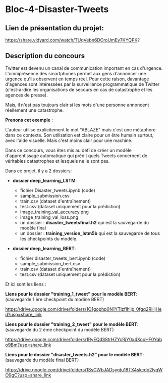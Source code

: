 # Bloc-4-Disaster-Tweets

## Lien de présentation du projet:

https://share.vidyard.com/watch/TUqVebn6DCroUmEy7KYQPK?


## Description du concours

Twitter est devenu un canal de communication important en cas d'urgence.
L'omniprésence des smartphones permet aux gens d'annoncer une urgence qu'ils observent en temps réel. Pour cette raison, davantage d'agences sont intéressées par la surveillance programmatique de Twitter (c'est-à-dire les organisations de secours en cas de catastrophe et les agences de presse).

Mais, il n'est pas toujours clair si les mots d'une personne annoncent réellement une catastrophe. 

**Prenons cet exemple** : 
 
L'auteur utilise explicitement le mot "ABLAZE" mais c'est une métaphore dans ce contexte. Son utilisation est claire pour un être humain surtout, avec l'aide visuelle. Mais c'est moins clair pour une machine.

Dans ce concours, vous êtes mis au défi de créer un modèle d'apprentissage automatique qui prédit quels Tweets concernent de véritables catastrophes et lesquels ne le sont pas. 



Dans ce projet, il y a 2 dossiers:

- **dossier deep_learning_LSTM**: 
   - fichier Disaster_tweets.ipynb (code)
   - sample_submission.csv
   - train.csv (dataset d'entraînement)
   - test.csv (dataset uniquement pour la prédiction)
   - image_training_val_accuracy.png
   - image_training_val_loss.png
   - un dossier : **disaster_tweetsfinal.h2** qui est la sauvegarde du modèle final
   - un dossier : **training_version_lstm5b** qui est la sauvegarde de tous les checkpoints du modèle.
        
        
- **dossier deep_learning_BERT**: 
  
  - fichier disaster_tweets_bert.ipynb (code) 
  - sample_submission_bert.csv
  - train.csv (dataset d'entraînement)
  - test.csv (dataset uniquement pour la prédiction)
     
     
Et ici sont les liens :


**Liens pour le dossier "training_1_tweet" pour le modèle BERT**: (sauvegarde 1 ère checkpoint du modèle BERT)


https://drive.google.com/drive/folders/1O1gophp0N1YTlzfIhiip_0fgq2RHjHed?usp=share_link


**Liens pour le dossier "training_2_tweet" pour le modèle BERT**: (sauvegarde du 2 ème checkpoint du modèle BERT)

https://drive.google.com/drive/folders/1RyEQdS8trHZYcRjY0x4XooHF0Yqbo9Bm?usp=share_link


**Liens pour le dossier "disaster_tweets.h2" pour le modèle BERT**: (sauvegarde du modèle final BERT)


https://drive.google.com/drive/folders/1SsCWbJADsygtu18TX4skcdo2lyqWO9gC?usp=share_link









